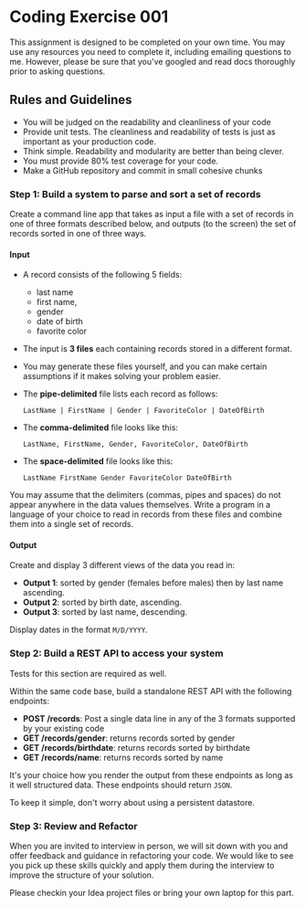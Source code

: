 # Coding Exercise 001

This assignment is designed to be completed on your own time. You may use any
resources you need to complete it, including emailing questions to me. However,
please be sure that you've googled and read docs thoroughly prior to asking
questions.

## Rules and Guidelines

- You will be judged on the readability and cleanliness of your code
- Provide unit tests. The cleanliness and readability of tests is just as
  important as your production code.
- Think simple. Readability and modularity are better than being clever.
- You must provide 80% test coverage for your code.
- Make a GitHub repository and commit in small cohesive chunks

### Step 1: Build a system to parse and sort a set of records

Create a command line app that takes as input a file with a set of records in
one of three formats described below, and outputs (to the screen) the set of
records sorted in one of three ways.

#### Input

- A record consists of the following 5 fields:
  - last name
  - first name,
  - gender
  - date of birth
  - favorite color
- The input is **3 files** each containing records stored in a different format.
- You may generate these files yourself, and you can make certain assumptions
  if it makes solving your problem easier.
- The **pipe-delimited** file lists each record as follows:

  ```text
  LastName | FirstName | Gender | FavoriteColor | DateOfBirth
  ```

- The **comma-delimited** file looks like this:  

  ```text
  LastName, FirstName, Gender, FavoriteColor, DateOfBirth
  ```

- The **space-delimited** file looks like this:  

  ```text
  LastName FirstName Gender FavoriteColor DateOfBirth
  ```

You may assume that the delimiters (commas, pipes and spaces) do not appear
anywhere in the data values themselves. Write a program in a language of your
choice to read in records from these files and combine them into a single set
of records.

#### Output

Create and display 3 different views of the data you read in:

- **Output 1**: sorted by gender (females before males) then by last name ascending.
- **Output 2**: sorted by birth date, ascending.
- **Output 3**: sorted by last name, descending.

Display dates in the format `M/D/YYYY`.

### Step 2: Build a REST API to access your system

Tests for this section are required as well.

Within the same code base, build a standalone REST API with the following
endpoints:

- **POST /records**: Post a single data line in any of the 3 formats supported
  by your existing code
- **GET /records/gender**: returns records sorted by gender
- **GET /records/birthdate**: returns records sorted by birthdate
- **GET /records/name**: returns records sorted by name

It's your choice how you render the output from these endpoints as long as it
well structured data. These endpoints should return `JSON`.

To keep it simple, don't worry about using a persistent datastore.

### Step 3: Review and Refactor

When you are invited to interview in person, we will sit down with you and
offer feedback and guidance in refactoring your code. We would like to see you
pick up these skills quickly and apply them during the interview to improve the
structure of your solution.

Please checkin your Idea project files or bring your own laptop for this part.
